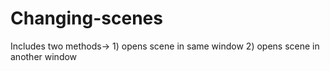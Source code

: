 # Changing-scenes
Includes two methods-> 1) opens scene in same window 2) opens scene in another window
